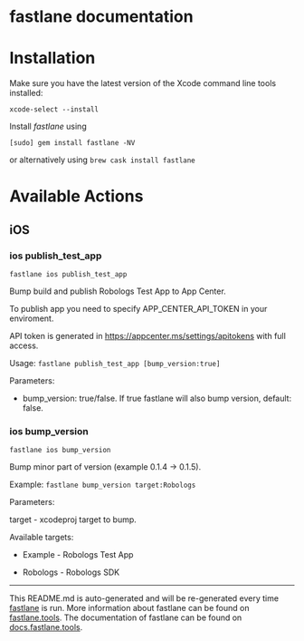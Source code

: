 fastlane documentation
================
# Installation

Make sure you have the latest version of the Xcode command line tools installed:

```
xcode-select --install
```

Install _fastlane_ using
```
[sudo] gem install fastlane -NV
```
or alternatively using `brew cask install fastlane`

# Available Actions
## iOS
### ios publish_test_app
```
fastlane ios publish_test_app
```
Bump build and publish Robologs Test App to App Center.

To publish app you need to specify APP_CENTER_API_TOKEN in your enviroment.

API token is generated in https://appcenter.ms/settings/apitokens with full access.

Usage: `fastlane publish_test_app [bump_version:true]`

  Parameters:

  - bump_version: true/false. If true fastlane will also bump version, default: false.
### ios bump_version
```
fastlane ios bump_version
```
Bump minor part of version (example 0.1.4 -> 0.1.5).

Example: `fastlane bump_version target:Robologs`

Parameters:

  target - xcodeproj target to bump.

   Available targets:

   - Example - Robologs Test App

   - Robologs - Robologs SDK

----

This README.md is auto-generated and will be re-generated every time [fastlane](https://fastlane.tools) is run.
More information about fastlane can be found on [fastlane.tools](https://fastlane.tools).
The documentation of fastlane can be found on [docs.fastlane.tools](https://docs.fastlane.tools).
